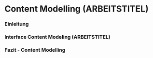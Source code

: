 # Content Modelling (ARBEITSTITEL)
### Einleitung

### Interface Content Modeling (ARBEITSTITEL)

### Fazit - Content Modelling